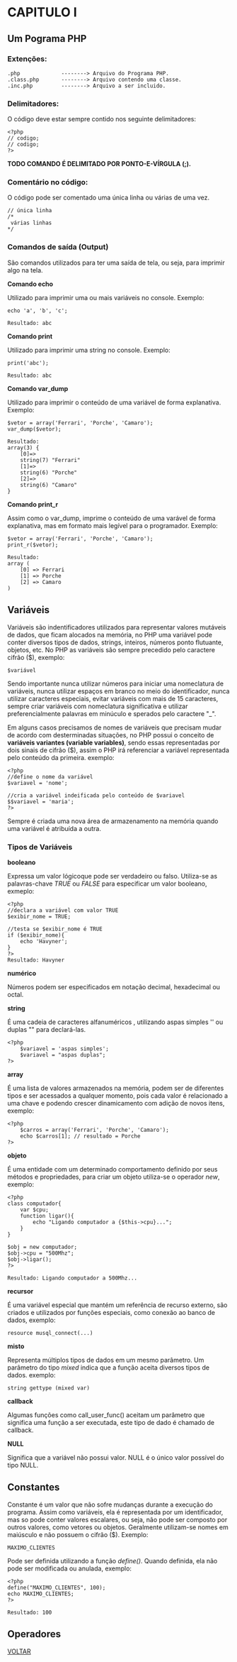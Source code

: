 # CAPITULO I

## Um Pograma PHP

### Extenções:

```
.php             --------> Arquivo do Programa PHP.
.class.php       --------> Arquivo contendo uma classe.
.inc.php         --------> Arquivo a ser incluido.
```

### Delimitadores:

O código deve estar sempre contido nos seguinte delimitadores:

```
<?php
// codigo;
// codigo;
?>
```

**TODO COMANDO É DELIMITADO POR PONTO-E-VÍRGULA (;).**

### Comentário no código:

O código pode ser comentado uma única linha ou várias de uma vez.
```
// única linha
/*
 várias linhas
*/
```

### Comandos de saída (Output)

São comandos utilizados para ter uma saída de tela, ou seja, para imprimir algo na tela.

**Comando echo**

Utilizado para imprimir uma ou mais variáveis no console. Exemplo:
```
echo 'a', 'b', 'c';

Resultado: abc
```

**Comando print**

Utilizado para imprimir uma string no console. Exemplo:
```
print('abc');

Resultado: abc
```

**Comando var_dump**

Utilizado para imprimir o conteúdo de uma variável de forma explanativa. Exemplo:
```
$vetor = array('Ferrari', 'Porche', 'Camaro');
var_dump($vetor);

Resultado:
array(3) {
    [0]=>
    string(7) "Ferrari"
    [1]=>
    string(6) "Porche"
    [2]=>
    string(6) "Camaro"
}
```

**Comando print_r**

Assim como o var_dump, imprime o conteúdo de uma varável de forma explanativa, mas em formato mais legível para o programador. Exemplo:
```
$vetor = array('Ferrari', 'Porche', 'Camaro');
print_r($vetor);

Resultado:
array (
    [0] => Ferrari
    [1] => Porche
    [2] => Camaro
)
```

## Variáveis

Variáveis são indentificadores utilizados para representar valores mutáveis de dados, que ficam alocados na memória, no PHP uma variável pode conter diversos tipos de dados, strings, inteiros, números ponto flutuante, objetos, etc. No PHP as variáveis são sempre precedido pelo caractere cifrão ($), exemplo:
```
$variável
```

Sendo importante nunca utilizar números para iniciar uma nomeclatura de variáveis, nunca utilizar espaços em branco no meio do identificador, nunca utilizar caracteres especiais, evitar variáveis com mais de 15 caracteres, sempre criar variáveis com nomeclatura significativa e utilizar preferencialmente  palavras em minúculo e sperados pelo caractere "_".

Em alguns casos precisamos de nomes de variáveis que precisam mudar de acordo com desterminadas situações, no PHP possui o conceito de **variáveis variantes (variable variables)**, sendo essas representadas por dois sinais de cifrão ($), assim o PHP irá referenciar a variável representada pelo conteúdo da primeira. exemplo:
```
<?php
//define o nome da variável
$variavel = 'nome';

//cria a variável indeificada pelo conteúdo de $variavel
$$variavel = 'maria';
?>
```

Sempre é criada uma nova área de armazenamento na memória quando uma variável é atribuída a outra.

### Tipos de Variáveis

**booleano**

Expressa um valor lógicoque pode ser verdadeiro ou falso. Utiliza-se as palavras-chave *TRUE* ou *FALSE* para especificar um valor booleano, exmeplo:
```
<?php
//declara a variável com valor TRUE
$exibir_nome = TRUE;

//testa se $exibir_nome é TRUE
if ($exibir_nome){
    echo 'Havyner';
}
?>
Resultado: Havyner
```

**numérico**

Números podem ser especificados em notação decimal, hexadecimal ou octal.

**string**

É uma cadeia de caracteres alfanuméricos , utilizando aspas simples '' ou duplas "" para declará-las.
```
<?php
    $variavel = 'aspas simples';
    $variavel = "aspas duplas";
?>
```

**array**

É uma lista de valores armazenados na memória, podem ser de diferentes tipos e ser acessados a qualquer momento, pois cada valor é relacionado a uma chave e podendo crescer dinamicamento com adição de novos itens, exemplo:
```
<?php
    $carros = array('Ferrari', 'Porche', 'Camaro');
    echo $carros[1]; // resultado = Porche
?>
```

**objeto**

É uma entidade com um determinado comportamento definido por seus métodos e propriedades, para criar um objeto utiliza-se o operador *new*, exemplo:
```
<?php
class computador{
    var $cpu;
    function ligar(){
        echo "Ligando computador a {$this->cpu}...";
    }
}

$obj = new computador;
$obj->cpu = "500Mhz";
$obj->ligar();
?>

Resultado: Ligando computador a 500Mhz...
```

**recursor**

É uma variável especial que mantém um referência de recurso externo, são criados e utilizados por funções especiais, como conexão ao banco de dados, exemplo:
```
resource musql_connect(...)
```

**misto**

Representa múltiplos tipos de dados em um mesmo parâmetro. Um parâmetro do tipo *mixed* indica que a função aceita diversos tipos de dados. exemplo:
```
string gettype (mixed var)
```

**callback**

Algumas funções como call_user_func() aceitam um parâmetro que significa uma função a ser executada, este tipo de dado é chamado de callback.

**NULL**

Significa que a variável não possui valor. NULL é o único valor possível do tipo NULL.

## Constantes

Constante é um valor que não sofre mudanças durante a execução do programa. Assim como variáveis, ela é representada por um identificador, mas so pode conter valores escalares, ou seja, não pode ser composto por outros valores, como vetores ou objetos. Geralmente utilizam-se nomes em maiúsculo e não possuem o cifrão ($). Exemplo:
```
MAXIMO_CLIENTES
```

Pode ser definida utilizando a função *define()*. Quando definida, ela não pode ser modificada ou anulada, exemplo:
```
<?php
define("MAXIMO_CLIENTES", 100);
echo MAXIMO_CLIENTES;
?>

Resultado: 100
```

## Operadores

[VOLTAR](https://github.com/Havyner/php-estudos/blob/master/README.md)